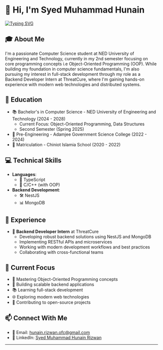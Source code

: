 
# 👋 Hi, I'm Syed Muhammad Hunain

[![Typing SVG](https://readme-typing-svg.herokuapp.com?font=Fira+Code&pause=1000&width=435&lines=Student+at+NED+University;Aspiring+Full-Stack+Developer;Backend+Developer+Intern+at+ThreatCure)](https://git.io/typing-svg)

## 🎓 About Me
I'm a passionate Computer Science student at NED University of Engineering and Technology, currently in my 2nd semester focusing on core programming concepts i.e Object-Oriented Programming (OOP). While building my foundation in computer science fundamentals, I'm also pursuing my interest in full-stack development through my role as a Backend Developer Intern at ThreatCure, where I'm gaining hands-on experience with modern web technologies and distributed systems.

## 🚀 Education
- 📚 Bachelor's in Computer Science - NED University of Engineering and Technology (2024 - 2028)
  - Current Focus: Object-Oriented Programming, Data Structures
  - Second Semester (Spring 2025)
- 🎯 Pre-Engineering - Adamjee Government Science College (2022 - 2024)
- 🏫 Matriculation - Chiniot Islamia School (2020 - 2022)

## 💻 Technical Skills
- **Languages**: 
  - 🔷 TypeScript
  - 🔶 C/C++ (with OOP)
- **Backend Development**: 
  - 🛠️ NestJS
  - 📊 MongoDB
## 🌟 Experience
- 💼 **Backend Developer Intern** at ThreatCure
  - Developing robust backend solutions using NestJS and MongoDB
  - Implementing RESTful APIs and microservices
  - Working with modern development workflows and best practices
  - Collaborating with cross-functional teams

## 🎯 Current Focus
- 📘 Mastering Object-Oriented Programming concepts
- 🔨 Building scalable backend applications
- 📚 Learning full-stack development
- 🌐 Exploring modern web technologies
- 🤝 Contributing to open-source projects

## 📫 Connect With Me
- 📧 Email: hunain.rizwan.ofc@gmail.com
- 🔗 LinkedIn: [Syed Muhammad Hunain Rizwan](https://www.linkedin.com/in/syed-muhammad-hunain-rizwan-23626335b)

---

<!---
SyedMuhammadHunain/SyedMuhammadHunain is a ✨ special ✨ repository because its `README.md` (this file) appears on your GitHub profile.
You can click the Preview link to take a look at your changes.
--->
